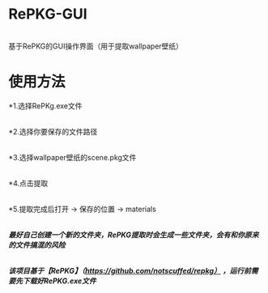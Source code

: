 # RePKG-GUI
\
基于RePKG的GUI操作界面（用于提取wallpaper壁纸）  


# 使用方法
 *1.选择RePKg.exe文件

\
 *2.选择你要保存的文件路径

\
 *3.选择wallpaper壁纸的scene.pkg文件

\
 *4.点击提取

\
 *5.提取完成后打开  ->  保存的位置  ->  materials

\
***最好自己创建一个新的文件夹，RePKG提取时会生成一些文件夹，会有和你原来的文件搞混的风险***

\
***该项目基于【RePKG】（https://github.com/notscuffed/repkg）
，运行前需要先下载好RePKG.exe文件***

